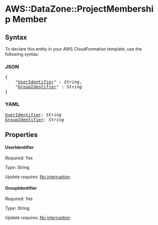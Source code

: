 # AWS::DataZone::ProjectMembership Member

## Syntax

To declare this entity in your AWS CloudFormation template, use the following syntax:

### JSON

<pre>
{
    "<a href="#useridentifier" title="UserIdentifier">UserIdentifier</a>" : <i>String</i>,
    "<a href="#groupidentifier" title="GroupIdentifier">GroupIdentifier</a>" : <i>String</i>
}
</pre>

### YAML

<pre>
<a href="#useridentifier" title="UserIdentifier">UserIdentifier</a>: <i>String</i>
<a href="#groupidentifier" title="GroupIdentifier">GroupIdentifier</a>: <i>String</i>
</pre>

## Properties

#### UserIdentifier

_Required_: Yes

_Type_: String

_Update requires_: [No interruption](https://docs.aws.amazon.com/AWSCloudFormation/latest/UserGuide/using-cfn-updating-stacks-update-behaviors.html#update-no-interrupt)

#### GroupIdentifier

_Required_: Yes

_Type_: String

_Update requires_: [No interruption](https://docs.aws.amazon.com/AWSCloudFormation/latest/UserGuide/using-cfn-updating-stacks-update-behaviors.html#update-no-interrupt)

